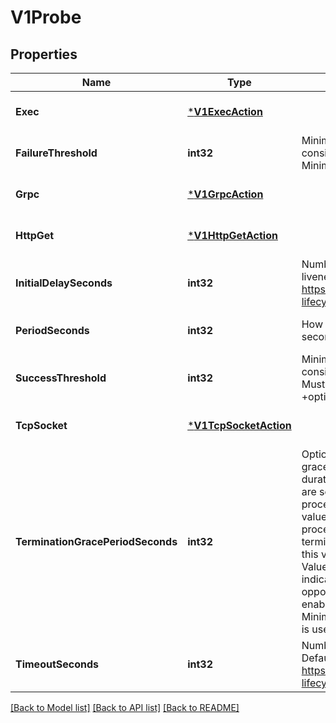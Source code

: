 # V1Probe

## Properties
Name | Type | Description | Notes
------------ | ------------- | ------------- | -------------
**Exec** | [***V1ExecAction**](v1.ExecAction.md) |  | [optional] [default to null]
**FailureThreshold** | **int32** | Minimum consecutive failures for the probe to be considered failed after having succeeded. Defaults to 3. Minimum value is 1. +optional | [optional] [default to null]
**Grpc** | [***V1GrpcAction**](v1.GRPCAction.md) |  | [optional] [default to null]
**HttpGet** | [***V1HttpGetAction**](v1.HTTPGetAction.md) |  | [optional] [default to null]
**InitialDelaySeconds** | **int32** | Number of seconds after the container has started before liveness probes are initiated. More info: https://kubernetes.io/docs/concepts/workloads/pods/pod-lifecycle#container-probes +optional | [optional] [default to null]
**PeriodSeconds** | **int32** | How often (in seconds) to perform the probe. Default to 10 seconds. Minimum value is 1. +optional | [optional] [default to null]
**SuccessThreshold** | **int32** | Minimum consecutive successes for the probe to be considered successful after having failed. Defaults to 1. Must be 1 for liveness and startup. Minimum value is 1. +optional | [optional] [default to null]
**TcpSocket** | [***V1TcpSocketAction**](v1.TCPSocketAction.md) |  | [optional] [default to null]
**TerminationGracePeriodSeconds** | **int32** | Optional duration in seconds the pod needs to terminate gracefully upon probe failure. The grace period is the duration in seconds after the processes running in the pod are sent a termination signal and the time when the processes are forcibly halted with a kill signal. Set this value longer than the expected cleanup time for your process. If this value is nil, the pod&#x27;s terminationGracePeriodSeconds will be used. Otherwise, this value overrides the value provided by the pod spec. Value must be non-negative integer. The value zero indicates stop immediately via the kill signal (no opportunity to shut down). This is a beta field and requires enabling ProbeTerminationGracePeriod feature gate. Minimum value is 1. spec.terminationGracePeriodSeconds is used if unset. +optional | [optional] [default to null]
**TimeoutSeconds** | **int32** | Number of seconds after which the probe times out. Defaults to 1 second. Minimum value is 1. More info: https://kubernetes.io/docs/concepts/workloads/pods/pod-lifecycle#container-probes +optional | [optional] [default to null]

[[Back to Model list]](../README.md#documentation-for-models) [[Back to API list]](../README.md#documentation-for-api-endpoints) [[Back to README]](../README.md)

